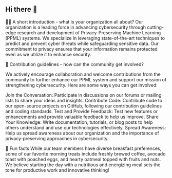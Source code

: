 ## Hi there 👋

🙋‍♀️ A short introduction - what is your organization all about?
Our organization is a leading force in advancing cybersecurity through cutting-edge research and development of Privacy-Preserving Machine Learning (PPML) systems. We specialize in leveraging state-of-the-art techniques to predict and prevent cyber threats while safeguarding sensitive data. Our commitment to privacy ensures that your information remains protected even as we utilize it to enhance security.

🌈 Contribution guidelines - how can the community get involved?

We actively encourage collaboration and welcome contributions from the community to further enhance our PPML system and support our mission of strengthening cybersecurity. Here are some ways you can get involved:

Join the Conversation: Participate in discussions on our forums or mailing lists to share your ideas and insights.
Contribute Code: Contribute code to our open-source projects on GitHub, following our contribution guidelines and coding standards.
Test and Provide Feedback: Test new features or enhancements and provide valuable feedback to help us improve.
Share Your Knowledge: Write documentation, tutorials, or blog posts to help others understand and use our technologies effectively.
Spread Awareness: Help us spread awareness about our organization and the importance of privacy-preserving approaches in cybersecurity.


🍿 Fun facts 
While our team members have diverse breakfast preferences, some of our favorite morning treats include freshly brewed coffee, avocado toast with poached eggs, and hearty oatmeal topped with fruits and nuts. We believe starting the day with a nutritious and energizing meal sets the tone for productive work and innovative thinking!



<!--

**Here are some ideas to get you started:**




👩‍💻 Useful resources - where can the community find your docs? Is there anything else the community should know?

🧙 Remember, you can do mighty things with the power of [Markdown](https://docs.github.com/github/writing-on-github/getting-started-with-writing-and-formatting-on-github/basic-writing-and-formatting-syntax)

-->
